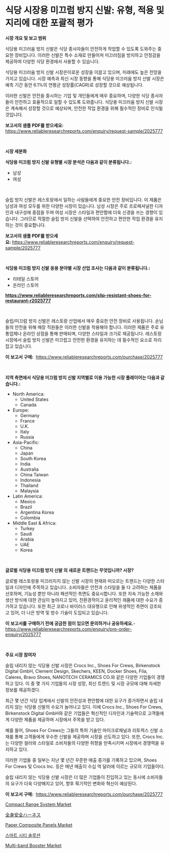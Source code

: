 <p><h1>식당 시장용 미끄럼 방지 신발: 유형, 적용 및 지리에 대한 포괄적 평가</h1></p><p><strong>시장 개요 및 보고 범위</strong></p>
<p><p>식당용 미끄러움 방지 신발은 식당 종사자들이 안전하게 작업할 수 있도록 도와주는 중요한 장비입니다. 이러한 신발은 특수 소재로 만들어져 미끄러짐을 방지하고 안정감을 제공하여 다양한 식당 환경에서 사용할 수 있습니다.</p><p>식당용 미끄러움 방지 신발 시장은이로운 성장을 이끌고 있으며, 미래에도 높은 전망을 가지고 있습니다. 시장 예측과 최신 시장 동향을 통해 식당용 미끄러움 방지 신발 시장은 예측 기간 동안 6.1%의 연평균 성장률(CAGR)로 성장할 것으로 예상됩니다.</p><p>이러한 신발은 안전을 중시하는 기업 및 개인들에게 매우 중요하며, 다양한 식당 종사자들이 안전하고 효율적으로 일할 수 있도록 도와줍니다. 식당용 미끄러움 방지 신발 시장은 계속해서 성장할 것으로 예상되며, 안전한 작업 환경을 위해 필수적인 장비로 인식될 것입니다.</p></p>
<p><strong>보고서의 샘플 PDF를 받으세요:</strong> <a href="https://www.reliableresearchreports.com/enquiry/request-sample/2025777">https://www.reliableresearchreports.com/enquiry/request-sample/2025777</a></p>
<p>&nbsp;</p>
<p><strong>시장 세분화</strong></p>
<p><strong>식당용 미끄럼 방지 신발 유형별 시장 분석은 다음과 같이 분류됩니다.:</strong></p>
<p><ul><li>남성</li><li>여성</li></ul></p>
<p>&nbsp;</p>
<p><p>슬립 방지 신발은 레스토랑에서 일하는 사람들에게 중요한 안전 장비입니다. 이 제품은 남성과 여성 모두를 위한 다양한 시장이 있습니다. 남성 시장은 주로 프로페셔널한 디자인과 내구성에 중점을 두며 여성 시장은 스타일과 편안함에 더욱 신경을 쓰는 경향이 있습니다. 그러므로 적절한 슬립 방지 신발을 선택하여 안전하고 편안한 작업 환경을 유지하는 것이 중요합니다.</p></p>
<p><strong>보고서의 샘플 PDF를 받으세요:</strong>&nbsp;<a href="https://www.reliableresearchreports.com/enquiry/request-sample/2025777">https://www.reliableresearchreports.com/enquiry/request-sample/2025777</a></p>
<p>&nbsp;</p>
<p><strong> 식당용 미끄럼 방지 신발 응용 분야별 시장 산업 조사는 다음과 같이 분류됩니다.:</strong></p>
<p><ul><li>리테일 스토어</li><li>온라인 스토어</li></ul></p>
<p><strong><a href="https://www.reliableresearchreports.com/slip-resistant-shoes-for-restaurant-r2025777">https://www.reliableresearchreports.com/slip-resistant-shoes-for-restaurant-r2025777</a></strong></p>
<p>&nbsp;</p>
<p><p>슬립/미끄럼 방지 신발은 레스토랑 산업에서 매우 중요한 안전 장비로 사용됩니다. 손님들의 안전을 위해 매장 직원들은 이러한 신발을 착용해야 합니다. 이러한 제품은 주로 유통업체나 온라인 상점을 통해 판매되며, 다양한 스타일과 크기로 제공됩니다. 레스토랑 시장에서 슬립 방지 신발은 미끄럽고 안전한 환경을 유지하는 데 필수적인 요소로 자리 잡고 있습니다.</p></p>
<p><strong>이 보고서 구매:</strong>&nbsp; <a href="https://www.reliableresearchreports.com/purchase/2025777">https://www.reliableresearchreports.com/purchase/2025777</a></p>
<p>&nbsp;</p>
<p><strong>지역 측면에서 식당용 미끄럼 방지 신발 지역별로 이용 가능한 시장 플레이어는 다음과 같습니다.:</strong></p>
<p><ul>
    <li>
        North America:
        <ul>
            <li>United States</li>
            <li>Canada</li>
        </ul>
    </li>
    <li>
        Europe:
        <ul>
            <li>Germany</li>
            <li>France</li>
            <li>U.K.</li>
            <li>Italy</li>
            <li>Russia</li>
        </ul>
    </li>
    <li>
        Asia-Pacific:
        <ul>
            <li>China</li>
            <li>Japan</li>
            <li>South Korea</li>
            <li>India</li>
            <li>Australia</li>
            <li>China Taiwan</li>
            <li>Indonesia</li>
            <li>Thailand</li>
            <li>Malaysia</li>
        </ul>
    </li>
    <li>
        Latin America:
        <ul>
            <li>Mexico</li>
            <li>Brazil</li>
            <li>Argentina Korea</li>
            <li>Colombia</li>
        </ul>
    </li>
    <li>
        Middle East & Africa:
        <ul>
            <li>Turkey</li>
            <li>Saudi</li>
            <li>Arabia</li>
            <li>UAE</li>
            <li>Korea</li>
        </ul>
    </li>
    </ul></p>
<p>&nbsp;</p>
<p><strong>글로벌 식당용 미끄럼 방지 신발 의 새로운 트렌드는 무엇입니까? 시장?</strong></p>
<p><p>글로벌 레스토랑용 미끄러지지 않는 신발 시장의 현재와 떠오르는 트렌드는 다양한 스타일과 디자인에 주목하고 있습니다. 소비자들은 안전과 스타일을 둘 다 고려하는 제품을 선호하며, 기능성 뿐만 아니라 패션적인 측면도 중요시합니다. 또한 지속 가능한 소재와 생산 방식에 대한 관심이 높아지고 있어, 친환경적이고 윤리적인 제품에 대한 수요가 증가하고 있습니다. 또한 최근 코로나 바이러스 대유행으로 인해 위생적인 측면이 강조되고 있어, 더 나은 방역 및 방수 기술이 도입되고 있습니다.</p></p>
<p><strong>이 보고서를 구매하기 전에 궁금한 점이 있으면 문의하거나 공유하세요.</strong>- <a href="https://www.reliableresearchreports.com/enquiry/pre-order-enquiry/2025777">https://www.reliableresearchreports.com/enquiry/pre-order-enquiry/2025777</a></p>
<p>&nbsp;</p>
<p><strong>주요 시장 참여자</strong></p>
<p><p>슬립 내리지 않는 식당용 신발 시장은 Crocs Inc., Shoes For Crews, Birkenstock Digital GmbH, Clement Design, Skechers, KEEN, Docker Shoes, Fila, Caleres, Bravo Shoes, NANOTECH CERAMICS CO.와 같은 다양한 기업들이 경쟁하고 있다. 이 중 몇 가지 기업들의 시장 성장, 최신 트렌드 및 시장 규모에 대해 자세한 정보를 제공하겠다.</p><p>최근 몇 년간 식당 업계에서 신발의 안전성과 편안함에 대한 요구가 증가하면서 슬립 내리지 않는 식당용 신발의 수요가 늘어나고 있다. 이에 Crocs Inc., Shoes For Crews, Birkenstock Digital GmbH와 같은 기업들은 혁신적인 디자인과 기술력으로 고객들에게 다양한 제품을 제공하며 시장에서 주목을 받고 있다.</p><p>예를 들어, Shoes For Crews는 그들의 특허 기술인 마이크로채널과 리토력스 신발 소재를 통해 고객들에게 우수한 신발을 제공하며 시장을 선도하고 있다. 또한, Crocs Inc.는 다양한 컬러와 스타일로 소비자들의 다양한 취향을 만족시키며 시장에서 경쟁력을 유지하고 있다.</p><p>이러한 기업들 중 일부는 지난 몇 년간 꾸준한 매출 증가를 기록하고 있으며, Shoes For Crews 및 Crocs Inc. 등은 매년 매출이 수십 억 달러에 이르는 규모의 기업들이다.</p><p>슬립 내리지 않는 식당용 신발 시장은 더 많은 기업들이 진입하고 있는 동시에 소비자들의 요구가 더욱 다양해지고 있어, 향후 획기적인 변화와 혁신이 예상된다.</p></p>
<p><strong>이 보고서 구매:</strong>&nbsp;&nbsp;<a href="https://www.reliableresearchreports.com/purchase/2025777">https://www.reliableresearchreports.com/purchase/2025777</a></p>
<p><p><a href="https://github.com/lylyparadise/Market-Research-Report-List-2/blob/main/compact-range-system-market.md">Compact Range System Market</a></p><p><a href="https://medium.com/@lillianamurazik2023/%E3%83%95%E3%83%AB%E3%83%9C%E3%83%87%E3%82%A3%E3%82%BB%E3%83%BC%E3%83%95%E3%83%86%E3%82%A3%E3%83%8F%E3%83%BC%E3%83%8D%E3%82%B9%E5%B8%82%E5%A0%B4-2031%E5%B9%B4%E3%81%BE%E3%81%A7%E3%81%AE%E6%88%90%E5%8A%9F%E3%81%99%E3%82%8B%E3%83%93%E3%82%B8%E3%83%8D%E3%82%B9%E6%88%A6%E7%95%A5%E3%81%AE%E9%8D%B5%E3%82%92%E4%BA%88%E6%B8%AC-3dce83c3fa35">全身安全ハーネス</a></p><p><a href="https://issuu.com/reportprime-2/docs/paper-composite-panels-market-size-2030.pptx">Paper Composite Panels Market</a></p><p><a href="https://github.com/idcefvhkdut6/Market-Research-Report-List-1/blob/main/508693918765.md">스마트 시티 솔루션</a></p><p><a href="https://github.com/johnbach50/Market-Research-Report-List-2/blob/main/multi-band-booster-market.md">Multi-band Booster Market</a></p></p>